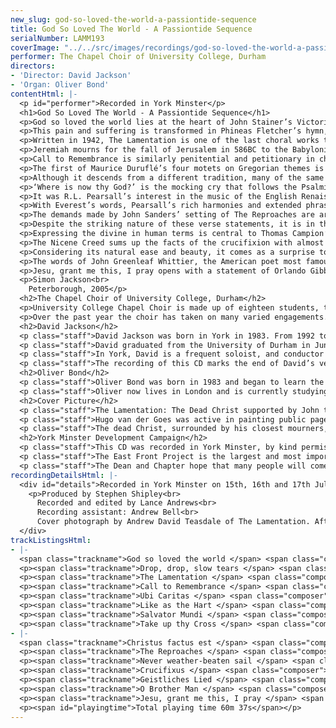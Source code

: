 ```yaml
---
new_slug: god-so-loved-the-world-a-passiontide-sequence
title: God So Loved The World - A Passiontide Sequence
serialNumber: LAMM193
coverImage: "../../src/images/recordings/god-so-loved-the-world-a-passiontide-sequence.jpg"
performer: The Chapel Choir of University College, Durham
directors:
- 'Director: David Jackson'
- 'Organ: Oliver Bond'
contentHtml: |-
  <p id="performer">Recorded in York Minster</p>
  <h1>God So Loved The World - A Passiontide Sequence</h1>
  <p>God so loved the world lies at the heart of John Stainer’s Victorian Passion meditation, The Crucifixion (1887). The words, chosen by the Revd W.J. Sparrow-Simpson from John’s Gospel, render succinctly and pithily the significance of the Passion story, while Stainer’s simple, homophonic setting allows the text to speak with clarity, direction and force. Although the music is essentially tranquil, there is disturbance here too: ‘whoso believeth in him should not perish’, we are told, but we cannot ignore the dying fall with which Stainer sets the word ‘perish’, straining against the hope contained in the message of eternal life. Such optimism relies, tragically, on the pain and suffering of the Passion.</p>
  <p>This pain and suffering is transformed in Phineas Fletcher’s hymn, Drop, drop, slow tears, with music by Kenneth Leighton (1929-1988). Tears fall from the eyes of God as his son descends to the earth as man; these tears become baptismal water bringing the news of Christ’s birth; and they are balm and comfort, washing away the sins of man: ‘In your deep floods/Drown all my faults and fears’. The clarity of Fletcher’s virtually monosyllabic text is matched by the transparency of Kenneth Leighton’s lyrically romantic setting, as the soprano melody flows over the line endings of the poem, suspended above the alto, tenor and bass accompaniment.</p>
  <p>Written in 1942, The Lamentation is one of the last choral works to be composed by Edward Bairstow, the organist of York Minster from 1913 until his death in 1946. Recognising the austere potential of Anglican chant, Bairstow set to music selections from ‘The Lamentations of Jeremiah’, chosen by the then Dean of York, Eric Milner-White. At times bitterly angry, at others desolate, and ultimately redemptive, this remarkable text is approached by Bairstow in a strikingly compassionate manner, capturing the constantly changing emotions of the Prophet’s lament with beautifully expressive chants.</p>
  <p>Jeremiah mourns for the fall of Jerusalem in 586BC to the Babylonians, led by King Nebuchadnezzar. At first the doleful Prophet laments for the destruction of the great city, ‘She that was great among the nations and princess among the provinces’, until tears of despair overcome him in the second section: ‘For these things I weep: mine eye, mine eye runneth down with water’. The emphasis here is on personal, individual suffering, yet this is evidently a man who only understands self-pity. ‘Jerusalem, Jerusalem, return unto the Lord thy God’, pleads the refrain which separates the three sections of the work; it is only in the final section that we see this process of recognition and renewal beginning: ‘woe unto us for we have sinned’.</p>
  <p>Call to Remembrance is similarly penitential and petitionary in character. The words, taken from Psalm 25, accept human failings and appeals for forgiveness. Richard Farrant (c.1525/30-80) was an important figure in Elizabethan church music, the Master of the Choristers at St George’s Chapel, Windsor. He mixed his interest in music with an interest in drama, and the choristers of St George’s frequently performed his plays before the Queen. Despite his prolific output, only three of his liturgical works survive and none of his plays are extant, although their titles, Ajax and Ulysses, and King Xerxes, suggest a preoccupation with tragic themes. Farrant’s interest in drama and liturgical music led to the development of the verse anthem, though the music here is in a more conventional motet form, a sensitive and restrained prayer calling for mercy.</p>
  <p>The first of Maurice Duruflé’s four motets on Gregorian themes is a setting of the antiphon for Maundy Thursday, Ubi Caritas. This motet, written in 1960, opens and closes using, unusually, only the lower voices: divided tenors and basses, with an antiphonal alto exposition of the melody, creating a rich, sonorous texture. As with all of Duruflé’s music, including the 1947 Requiem, the plainsong theme is of primary importance; here, the melody evolves organically, unhindered by the regularity of a fixed time signature. This theme, united with its text which speaks of the nature of God and his love, is complemented by Duruflé’s resonant harmonies to produce a motet of unconstrained and extraordinary beauty.</p>
  <p>Although it descends from a different tradition, many of the same remarks can be made about Herbert Howells’ setting of words from Psalm 42, Like as the Hart. The melody is driven by a sense of yearning; sung first by the tenors and basses, it is augmented by a flowing soprano descant when this music returns. A single soprano voice floats over the final full choir entry, as Howells’ music reaches further towards the ‘presence of God’. Never heavy, the rich modal harmonies of the organ part are in Howells’ distinctive idiom, sustaining and supporting the melody, and constantly providing material for development. The piece is one of Howells’ In Time of War anthems, a collection of works written over New Year 1941 while he and his family were snowed in to their family home – Howells accomplished the astonishing feat of producing a new work each day.</p>
  <p>‘Where is now thy God?’ is the mocking cry that follows the Psalmist. It is through the suffering of the Passion that this ‘living God’ is revealed, and it is to the cross that Thomas Tallis’ motet Salvator Mundi turns. Despite being Catholic during a time of persecution, Tallis enjoyed a successful career, eventually being appointed as Organist of the Chapel Royal in 1570. This motet dates from this high point in his career, printed first in the Cantiones Sacrae, a book of Latin motets dedicated to Queen Elizabeth. The music is solemn and gently imitative throughout, but this never obscures the text; each time a new section of the text is heard, melismatic writing is kept to a minimum, in keeping with Archbishop Cranmer’s earlier advice that ‘the song should not be full of notes, but, as near as may be, a syllable for every note’.</p>
  <p>It was R.L. Pearsall’s interest in the music of the English Renaissance, and particularly the secular madrigals of Thomas Morley (1557-1608), that led to an early Victorian interest in music of this period – the musical equivalent, in many ways, of the Gothic Revival. Pearsall (1795-1856) wrote many part-songs, setting the texts used by Morley and his contemporaries; his two eight-part madrigals, Lay a Garland and Great God of Love, are perhaps the most successful examples of these. Pearsall was interested in discovering what contemporary composers could learn from looking at the past, so the Renaissance practice of ‘contrafactum’, setting new words to existing music (often transforming a secular madrigal into a sacred anthem), naturally intrigued him. He experimented by setting the words ‘Tu es Petrus’ to his own Lay a Garland, and Richard Shephard (b.1949) follows this example with Take up thy Cross, setting the words of Charles Everest’s hymn to Great God of Love.</p>
  <p>With Everest’s words, Pearsall’s rich harmonies and extended phrase structures involve the listener directly in the drama of the scene: Christ’s words speak with immediacy, ‘Take up thy cross…And humbly follow after me’. Themes of humility and obedience are echoed in Christus factus est: ‘Christ was made for us obedient even unto death, indeed death on the cross’. For this motet, the Austrian composer Anton Bruckner (1824-96) chose a text that reads more like commentary than theatre. Instead, force and drama come directly from the music. Written in 1884, the period of the seventh symphony, the motet is conceived on an orchestral scale; from the simplicity of its sustained piano opening, invoking the mystery of the incarnation, through the exhilaratingly triumphant climax of ‘quod est super nomen’, to its whispered conclusion, the music demands that the human voice is stretched to its limits.</p>
  <p>The demands made by John Sanders’ setting of The Reproaches are arguably even greater: this is not the human voice, but the divine – the suffering Christ reprimanding man from the cross for the injustices of the crucifixion: ‘O my people, What have I done to you? How have I offended you?’ This poem-like chant would originally have been sung by a Priest to a plainsong melody during the Veneration of the Cross, and the verse sections of Sanders’ twentieth-century setting clearly recognise this heritage. There is a sense of balance in these chants, which render Christ’s words with painful simplicity, as each reproach grounds the cruelty of the Passion in the context of God’s good deeds to his people: ‘I led you from slavery to freedom, but you led your Saviour to the cross’.</p>
  <p>Despite the striking nature of these verse statements, it is in the two refrains, ‘O my people’ and ‘Holy is God’, with their block dissonances and thick textures, that the real power of Sanders’ setting is felt. The insistent repetition of material relentlessly keeps the focus of the music on the ingratitude and sin of the people of God. The only response that can be made is found in the penitential Trisagion, ‘Holy is God’, petitioning for mercy. But the inadequacies of this are difficult to ignore; unable to justify what has happened, the congregation is ultimately speechless as Christ’s demand ‘Answer me!’ dies away into plangent silence.</p>
  <p>Expressing the divine in human terms is central to Thomas Campion’s lyric Never weather-beaten sail, which looks forward from the exhausting, world-weariness of life towards the ‘Ever-blooming…jo<wbr></wbr>ys of Heaven’s high paradise’. It is a lyric of transition, using the commonplace conceit of a journey, struggling to express the glories of heaven without returning to the prosaic details of human life: ‘Cold age deafs not there our ears’. It requires the language of music to help it surpass the earthly, and Richard Shephard’s setting, with its sumptuous romantic harmonies, allows the text this freedom to transcend the mundane. Although essentially the same musical material is used for both stanzas, in the second the part-writing is even more opulent, with an intense sense of arrival at the words ‘Glory there the sun outshines’.</p>
  <p>The Nicene Creed sums up the facts of the crucifixion with almost brutal clarity: ‘He was crucified also for us, under Pontius Pilate: he suffered, and was buried’. Although his output was prolific, Antonio Lotti (c.1667-1740), who lived and worked in Venice for most of his life, is remembered now mainly for this Crucifixus, originally part of a full setting of the Creed. The opening, excruciating suspensions setting the single word ‘Crucifixus’ are unforgettable, building from this single voice entry up to the full choir climax on ‘passus’, articulating with incredible emotional intensity the pain of the Passion, before fading away to the simple statement ‘et sepultus est’.</p>
  <p>Considering its natural ease and beauty, it comes as a surprise to note that Johannes Brahms’ Geistliches Lied (‘Sacred Song’) was originally composed in 1856 as little more than a musical exercise in counterpoint. Formally, the music is a strict double-canon at the ninth; the tenors imitate the soprano line, and the basses the alto – and to add to this complexity there is also imitation within the organ accompaniment. Brahms’ real achievement here is that this learning never obstructs the music; throughout, there is a pervading sense of lyrical calm, entirely in keeping with Paul Flemming’s poem, before finally blossoming into a glorious ‘Amen’.</p>
  <p>The words of John Greenleaf Whittier, the American poet most famous for writing the hymn ‘Dear Lord and Father of mankind’, clearly respond vividly to musical setting, and it is obvious that Harold Darke recognised this when composing the anthem O Brother Man in 1959. This anthem is dedicated to the composer William H. Harris, and although the scale is different, it bears comparison with Harris’ own miniature, ‘Holy is the true light’. Darke’s anthem opens expansively, almost declamatory in tone; with delicate word-painting, Darke picks up on the word ‘Follow’ which opens the second stanza, leading into a gentle fugato passage. The singing of beautiful hymns, psalms and prayers are contrasted with the bitter violence of ‘the stormy clangour/Of war’s wild music’, which is ultimately supplanted by the ‘tree of peace’.</p>
  <p>Jesu, grant me this, I pray opens with a statement of Orlando Gibbons’ hymn tune ‘Song 13’. Gibbons (1583-1625) was one of the most influential church musicians of his age, and it is fitting that Bairstow, with his growing interests in music of this period, should base this astonishingly beautiful motet on one of Gibbons’ most affecting hymns. Bairstow treats the melody in a fauxbourdon manner; the melody moves around the parts but is always present. Despite the simplicity of the opening, or the beauty of the descant in the second verse, or the anger and fury of third, it is perhaps the way in which the music ends that is most memorable; the melody, grounded low in the bass register, provides the foundation for the other voices as the poet’s thoughts turn to the inevitable approach of death: ‘Dying, let me still abide/In Thy heart and wounded side. Amen’.</p>
  <p>Simon Jackson<br>
    Peterborough, 2005</p>
  <h2>The Chapel Choir of University College, Durham</h2>
  <p>University College Chapel Choir is made up of eighteen students, the vast majority of whom are members of the college, though students from other colleges are welcome to join. Also, much of the time (though not on this disc), two of the university’s professors take the total number of singers to twenty. During term time the choir sings Evensong every Thursday before formal dinner, as well as at the majority of Sunday morning Eucharists.</p>
  <p>Over the past year the choir has taken on many varied engagements. Ranging from performances of Haydn’s Nelson Mass in both Newcastle and York, to providing live music for a production of Peter Schaffer’s play Amadeus in Durham Castle. However, it was the choir’s performance of Michael Tippett’s ‘Five Negro Spirituals’ from A Child of our Time at the Edinburgh Fringe in the summer of 2004 that saw them beat off international orchestras and choirs to win the ‘Schott Musik International Youth Choir Award’.</p>
  <h2>David Jackson</h2>
  <p class="staff">David Jackson was born in York in 1983. From 1992 to 1996 he was a Chorister at York Minster, becoming Head Chorister and winning the National Choristers’ Composition Competition. He subsequently attended St Peter’s School, York where he was a music scholar. After leaving St Peter’s School, he spent a gap year working at Wells Cathedral Junior School in Somerset. During this time at Wells he accompanied the school choir on a live broadcast from Liverpool Cathedral for Classic FM, and joined them on tour to the Edinburgh Fringe.</p>
  <p class="staff">David graduated from the University of Durham in June 2005 after reading music and specialising in performance. He joined the University as a member of University College in 2002, and in his first year was the Assistant Organ Scholar under the direction of Christopher Totney - performing on the choir’s first release with Lammas, Cantate Domino. For the past two years David has been the Senior Organ Scholar, directing the choir at all concerts and services. He took the choir on tour to the Edinburgh Fringe, where they won the ‘Schott Musik International Youth Choir Award’, and has directed them in services, concerts and even theatre performances. David has been playing the organ since he was fifteen, and has been taught by Gordon Stewart and most recently, Keith Wright in Durham.</p>
  <p class="staff">In York, David is a frequent soloist, and conductor of the York Young Soloists, most recently directing a performance of Finzi’s Eclogue in January 2005, and he continues to sing at York Minster as a member of the St William’s Singers.</p>
  <p class="staff">The recording of this CD marks the end of David’s very enjoyable three year association with University College Chapel Choir, and the University of Durham. David now moves to Glasgow, to study for a postgraduate degree from the Royal Scottish Academy of Music and Drama.</p>
  <h2>Oliver Bond</h2>
  <p class="staff">Oliver Bond was born in 1983 and began to learn the organ at the age of 11. Upon coming to Durham to read Music and German, he began studying organ under Keith Wright at Durham Cathedral. Before commencing his organ scholarship at University College Chapel, he co-founded and directed the St Cuthbert's Choir in his college. He also spent a year teaching at the Peter-Altmeier-Musikgymnasium in Rhineland-Palatinate, Germany. Whilst there, he spent much of his time accompanying and singing with the school's successful mixed choir, Art of the Voice, in various concerts and competitions and continued his organ studies with Professor Markus Eichenlaub at Limburg Cathedral.</p>
  <p class="staff">Oliver now lives in London and is currently studying for his ARCO diploma.</p>
  <h2>Cover Picture</h2>
  <p class="staff">The Lamentation: The Dead Christ supported by John the Baptist, Joseph of Arimathea and Nicodemus with the Virgin Mary and Mary Magdalen. After Hugo van der Goes (c.1440-1482)</p>
  <p class="staff">Hugo van der Goes was active in painting public pageants and complex altarpieces. The Lamentation (University College, Durham) is one of seventy versions, painted after a lost original, of which the finest may be found in Amsterdam, Naples and Ghent. His most famous work, in which he rivalled the more successful Rogier van der Weyden (c. 1400-1464) is the Portinari Altarpiece in the Uffuzi collection in Florence. It is believed that the artist's consciousness of his rival's superiority led to his mental decline and his retreat to a monastery in Bruges.</p>
  <p class="staff">The dead Christ, surrounded by his closest mourners, is turned towards the viewer to display his wounds and to inspire meditation. His mother appears calm, perhaps reflecting her confidence in the Resurrection. The drapery is painted in strong colours with elaborate costume detail and the diagonally flowing trickles of blood, carefully considered, remind us that the wounds were inflicted whilst vertical on the cross.</p>
  <h2>York Minster Development Campaign</h2>
  <p class="staff">This CD was recorded in York Minster, by kind permission of the Dean and Chapter. The recording coincided with the launch of a development campaign, designed to do three things: first, to conserve, repair and restore the east front and east window; second, to establish an endowment fund for the Minster's music and thirdly to ensure the future of the Minster's educational programme through the Centre for School Visits and the Minster Library.</p>
  <p class="staff">The East Front Project is the largest and most important conservation project in Europe at the present time (2005). The 15th century stonework has come to the end of its life, and the replacing of the delicate tracery in the window necessitates the complete removal of all of the priceless mediaeval stained glass. The Great East Window - described as the Sistine Chapel of stained glass - is about the size of a tennis court.</p>
  <p class="staff">The Dean and Chapter hope that many people will come to visit York Minster as the work progresses. More information can be found and donations made at the York Minster <a href="https://web.archive.org/web/20130202021035/http://www.yorkminster.org/">website</a>.</p>
recordingDetailsHtml: |-
  <div id="details">Recorded in York Minster on 15th, 16th and 17th July 2005 by kind permission of the Dean and Chapter
    <p>Produced by Stephen Shipley<br>
      Recorded and edited by Lance Andrews<br>
      Recording assistant: Andrew Bell<br>
      Cover photograph by Andrew David Teasdale of The Lamentation. After Hugo van der Goes (c.1440-1482)</p>
  </div>
trackListingsHtml:
- |-
  <span class="trackname">God so loved the world </span> <span class="composer"> John Stainer</span>
  <p><span class="trackname">Drop, drop, slow tears </span> <span class="composer"> Kenneth Leighton</span></p>
  <p><span class="trackname">The Lamentation </span> <span class="composer"> Edward Bairstow</span></p>
  <p><span class="trackname">Call to Remembrance </span> <span class="composer"> Richard Farrant</span></p>
  <p><span class="trackname">Ubi Caritas </span> <span class="composer">Maurice Duruflé</span></p>
  <p><span class="trackname">Like as the Hart </span> <span class="composer"> Herbert Howells</span></p>
  <p><span class="trackname">Salvator Mundi </span> <span class="composer"> Thomas Tallis</span></p>
  <p><span class="trackname">Take up thy Cross </span> <span class="composer"> R.L. Pearsall, arr. Richard Shephard</span></p>
- |-
  <span class="trackname">Christus factus est </span> <span class="composer"> Anton Bruckner</span>
  <p><span class="trackname">The Reproaches </span> <span class="composer">John Sanders</span></p>
  <p><span class="trackname">Never weather-beaten sail </span> <span class="composer"> Richard Shephard</span></p>
  <p><span class="trackname">Crucifixus </span> <span class="composer">Antonio Lotti</span></p>
  <p><span class="trackname">Geistliches Lied </span> <span class="composer"> Johannes Brahms</span></p>
  <p><span class="trackname">O Brother Man </span> <span class="composer"> Harold Darke</span></p>
  <p><span class="trackname">Jesu, grant me this, I pray </span> <span class="composer"> Edward Bairstow</span></p>
  <p><span id="playingtime">Total playing time 60m 37s</span></p>
---
```


